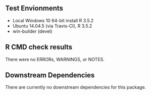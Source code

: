 ## Test Envionments
* Local Windows 10 64-bit install R 3.5.2 
* Ubuntu 14.04.5 (via Travis-CI), R 3.5.2
* win-builder (devel)

## R CMD check results
There were no ERRORs, WARNINGS, or NOTES.

## Downstream Dependencies
There are currently no downstream dependencies for this package.
